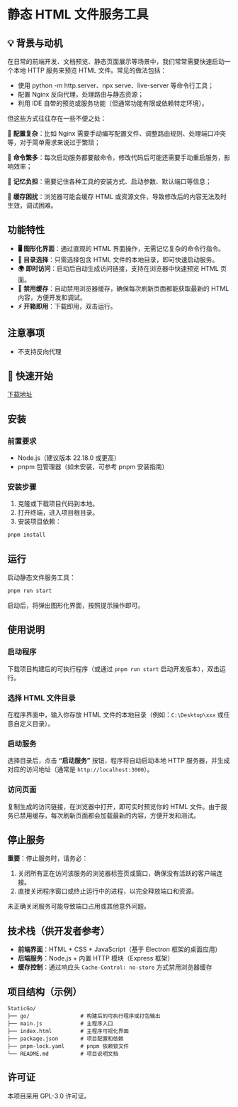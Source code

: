 # 静态 HTML 文件服务工具

## 💡 背景与动机

在日常的前端开发、文档预览、静态页面展示等场景中，我们常常需要快速启动一个本地 HTTP 服务来预览 HTML 文件。常见的做法包括：
- 使用 python -m http.server、npx serve、live-server 等命令行工具；
- 配置 Nginx 反向代理，处理路由与静态资源；
- 利用 IDE 自带的预览或服务功能（但通常功能有限或依赖特定环境）。

但这些方式往往存在一些不便之处：

🔧 **配置复杂**：比如 Nginx 需要手动编写配置文件、调整路由规则、处理端口冲突等，对于简单需求来说过于繁琐；

📝 **命令繁多**：每次启动服务都要敲命令，修改代码后可能还需要手动重启服务，影响效率；

🧠 **记忆负担**：需要记住各种工具的安装方式、启动参数、默认端口等信息；

🔄 **缓存困扰**：浏览器可能会缓存 HTML 或资源文件，导致修改后的内容无法及时生效，调试困难。

## 功能特性
- **🖥️ 图形化界面**：通过直观的 HTML 界面操作，无需记忆复杂的命令行指令。
- **📁 目录选择**：只需选择包含 HTML 文件的本地目录，即可快速启动服务。
- **🌍 即时访问**：启动后自动生成访问链接，支持在浏览器中快速预览 HTML 页面。
- **🚀 禁用缓存**：自动禁用浏览器缓存，确保每次刷新页面都能获取最新的 HTML 内容，方便开发和调试。
- **⚡ 开箱即用**：下载即用，双击运行。

## 注意事项
- 不支持反向代理

## 🚀 快速开始
[下载地址](https://github.com/Lazygui/StaticGo)

## 安装

### 前置要求
- Node.js（建议版本 22.18.0 或更高）
- pnpm 包管理器（如未安装，可参考 pnpm 安装指南）

### 安装步骤
1. 克隆或下载项目代码到本地。
2. 打开终端，进入项目根目录。
3. 安装项目依赖：
```bash
pnpm install
```

## 运行

启动静态文件服务工具：
```bash
pnpm run start
```
启动后，将弹出图形化界面，按照提示操作即可。

## 使用说明

### 启动程序
下载项目构建后的可执行程序（或通过 `pnpm run start` 启动开发版本），双击运行。

### 选择 HTML 文件目录
在程序界面中，输入你存放 HTML 文件的本地目录（例如：`C:\Desktop\xxx` 或任意自定义目录）。

### 启动服务
选择目录后，点击 **“启动服务”** 按钮，程序将自动启动本地 HTTP 服务器，并生成对应的访问地址（通常是 `http://localhost:3000`）。

### 访问页面
复制生成的访问链接，在浏览器中打开，即可实时预览你的 HTML 文件。由于服务已禁用缓存，每次刷新页面都会加载最新的内容，方便开发和测试。

## 停止服务

**重要**：停止服务时，请务必：
1. 关闭所有正在访问该服务的浏览器标签页或窗口，确保没有活跃的客户端连接。
2. 直接关闭程序窗口或终止运行中的进程，以完全释放端口和资源。

未正确关闭服务可能导致端口占用或其他意外问题。

## 技术栈（供开发者参考）
- **前端界面**：HTML + CSS + JavaScript（基于 Electron 框架的桌面应用）
- **后端服务**：Node.js + 内置 HTTP 模块（Express 框架）
- **缓存控制**：通过响应头 `Cache-Control: no-store` 方式禁用浏览器缓存

## 项目结构（示例）
```
StaticGo/
├── go/                # 构建后的可执行程序或打包输出
├── main.js            # 主程序入口
├── index.html         # 主程序可视化界面
├── package.json       # 项目配置和依赖
├── pnpm-lock.yaml     # pnpm 依赖锁文件
└── README.md          # 项目说明文档
```

## 许可证
本项目采用 GPL-3.0 许可证。
